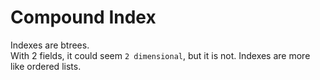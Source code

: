 # Compound Index

Indexes are btrees.  
With 2 fields, it could seem `2 dimensional`, but it is not. Indexes are more like ordered lists.
